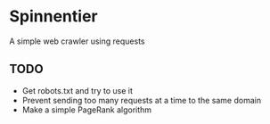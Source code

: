 Spinnentier
===========

A simple web crawler using requests

## TODO 

* Get robots.txt and try to use it
* Prevent sending too many requests at a time to the same domain
* Make a simple PageRank algorithm
